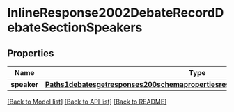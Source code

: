 # InlineResponse2002DebateRecordDebateSectionSpeakers

## Properties
Name | Type | Description | Notes
------------ | ------------- | ------------- | -------------
**speaker** | [**Paths1debatesgetresponses200schemapropertiesresultsitemsdefinitionsdebateSpeaker**](Paths1debatesgetresponses200schemapropertiesresultsitemsdefinitionsdebateSpeaker.md) |  | 

[[Back to Model list]](../README.md#documentation-for-models) [[Back to API list]](../README.md#documentation-for-api-endpoints) [[Back to README]](../README.md)



